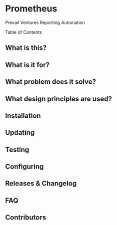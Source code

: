 # Prometheus

Prevail Ventures Reporting Automation

Table of Contents

## What is this?

## What is it for?

## What problem does it solve?

## What design principles are used?

## Installation

## Updating

## Testing

## Configuring

## Releases & Changelog

## FAQ

## Contributors
